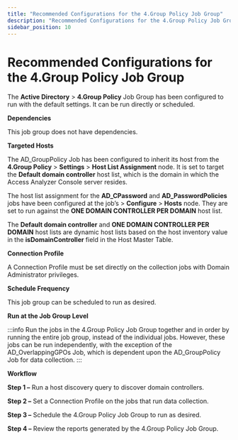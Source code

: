 ```yaml
---
title: "Recommended Configurations for the 4.Group Policy Job Group"
description: "Recommended Configurations for the 4.Group Policy Job Group"
sidebar_position: 10
---
```


# Recommended Configurations for the 4.Group Policy Job Group

The **Active Directory** > **4.Group Policy** Job Group has been configured to run with the default
settings. It can be run directly or scheduled.

**Dependencies**

This job group does not have dependencies.

**Targeted Hosts**

The AD_GroupPolicy Job has been configured to inherit its host from the **4.Group Policy** >
**Settings** > **Host List Assignment** node. It is set to target the **Default domain controller**
host list, which is the domain in which the Access Analyzer Console server resides.

The host list assignment for the **AD_CPassword** and **AD_PasswordPolicies** jobs have been
configured at the job’s > **Configure** > **Hosts** node. They are set to run against the **ONE
DOMAIN CONTROLLER PER DOMAIN** host list.

The **Default domain controller** and **ONE DOMAIN CONTROLLER PER DOMAIN** host lists are dynamic
host lists based on the host inventory value in the **isDomainController** field in the Host Master
Table.

**Connection Profile**

A Connection Profile must be set directly on the collection jobs with Domain Administrator
privileges.

**Schedule Frequency**

This job group can be scheduled to run as desired.

**Run at the Job Group Level**

:::info
Run the jobs in the 4.Group Policy Job Group together and in order by running the
entire job group, instead of the individual jobs. However, these jobs can be run independently, with
the exception of the AD_OverlappingGPOs Job, which is dependent upon the AD_GroupPolicy Job for data
collection.
:::


**Workflow**

**Step 1 –** Run a host discovery query to discover domain controllers.

**Step 2 –** Set a Connection Profile on the jobs that run data collection.

**Step 3 –** Schedule the 4.Group Policy Job Group to run as desired.

**Step 4 –** Review the reports generated by the 4.Group Policy Job Group.
